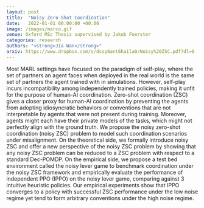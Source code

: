 ```yaml
---
layout: post
title:  "Noisy Zero-Shot Coordination"
date:   2022-01-01 00:00:00 +00:00
image: /images/marco.gif
venue: Oxford MSc Thesis supervised by Jakob Foerster
categories: research
authors: "<strong>Jia Wan</strong>"
arxiv: https://www.dropbox.com/s/dcsp6ant6haila0/Noisy%20ZSC.pdf?dl=0
---
```

Most MARL settings have focused on the paradigm of self-play, where the set of partners an agent faces when deployed in the real world is the same set of partners the agent trained with in simulations. However, self-play incurs incompatibility among independently trained policies, making it unfit for the purpose of human-AI coordination. Zero-shot coordination (ZSC) gives a closer proxy for human-AI coordination by preventing the agents from adopting idiosyncratic behaviors or conventions that are not interpretable by agents that were not present during training. Moreover, agents might each have their private models of the tasks, which might not perfectly align with the ground truth. We propose the noisy zero-shot coordination (noisy ZSC) problem to model such coordination scenarios under misalignment. On the theoretical side, we formally introduce noisy ZSC and offer a new perspective of the noisy ZSC problem by showing that any noisy ZSC problem can be reduced to a ZSC problem with respect to a standard Dec-POMDP. On the empirical side, we propose a test bed environment called the noisy lever game to benchmark coordination under the noisy ZSC framework and empirically evaluate the performance of independent PPO (IPPO) on the noisy lever game, comparing against 3 intuitive heuristic policies. Our empirical experiments show that IPPO converges to a policy with successful ZSC performance under the low noise regime yet tend to form arbitrary conventions under the high noise regime. 
